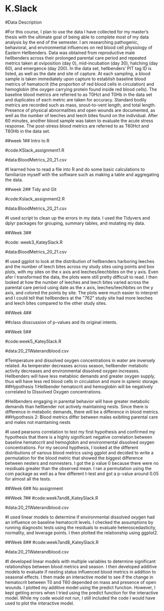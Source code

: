 # K.Slack

#Data Description

#For this course, I plan to use the data I have collected for my master’s thesis with the ultimate goal of being able to complete most of my data analysis by the end of the semester. I am researching pathogenic, behavioral, and environmental influences on red blood cell physiology of Eastern Hellbenders. Data was obtained from reproductive male hellbenders across their prolonged parental care period and repeated metrics taken at oviposition (day 0), mid-incubation (day 30), hatching (day 60), and emergence (day 200). In the data set, hellbenders’ PIT tag ID is listed, as well as the date and site of capture. At each sampling, a blood sample is taken immediately upon capture to establish baseline blood metrics of hematocrit (the proportion of red blood cells in circulation) and hemoglobin (the oxygen carrying protein found inside red blood cells). The baseline blood metrics are referred to as T0Hct and T0Hb in the data set and duplicates of each metric are taken for accuracy. Standard bodily metrics are recorded such as mass, snout-to-vent length, and total length. Presence of physical abnormalities and open wounds are documented, as well as the number of leeches and leech bites found on the individual. After 60 minutes, another blood sample was taken to evaluate the acute stress response. The post-stress blood metrics are referred to as T60Hct and T60Hb in the data set.

##week 1## Intro to R

#code:KSlack_assignment1.R

#data:BloodMetrics_20_21.csv

#I learned how to read a file into R and do some basic calculations to familiarize myself with the software such as making a table and aggregating the data.

##week 2## Tidy and Git

#code:Kslack_assignment2.R

#data:BloodMetrics_20_21.csv

#I used script to clean up the errors in my data. I used the Tidyvers and dplyr packages for grouping, summary tables, and mutating my data. 


##Week 3##

#code: week3_KateySlack.R

#data:BloodMetrics_20_21.csv

#I used ggplot to look at the distribution of hellbenders harboring leeches and the number of leech bites across my study sites using points and box plots, with my sites on the x axis and leeches/leechbites on the y axis. Even afer I transformed the data, the plots were still pretty difficult to read. I then looked at how the number of leeches and leech bites varied across the parental care period using date as the x axis, leeches/leechbites on the y axis, and colored the points by site. The plots were much easier to interpret and I could tell that hellbenders at the "762" study site had more leeches and leech bites compared to the other study sites.


##Week 4## 

##class disscussion of p-values and its original intents.


##Week 5##

#code:week5_KateySlack.R

#data:20_21Waterandblood.csv

#Temperature and dissolved oxygen concentrations in water are inversely related. As temperater decreases across season, hellbender metabolic activity decreases and environmental dissolved oxygen increases. Hellbenders will have less metabloic demands and greater oxygen supply, thus will have less red blood cells in circulation and more in splenic storage. 
##Hypothesis 1:Hellbender hematocrit and hemoglobin will be negatively correlated to Dissolved Oxygen concentrations. 


#Hellbenders engaging in parental behavior will have greater metabolic demands than hellbender not actively maintaining nests. Since there is difference in metabolic demands, there will be a difference in blood metrics.
##Hypothesis 2: Blood metrics differ between males exibiting parental care and males not maintaining nests


#I used pearsons correlation to test my first hypothesis and confirmed my hypothesis that there is a highly significant negative correlation between baseline hematocrit and hemoglobin and environmental dissolved oxygen concentrations. For my second hypthesis, I looked at the different distributions of various blood metrics using ggplot and decided to write a permutation for the blood metric that showed the biggest difference between nesters and nonnesters. I got the p value 0 because there were no residiuals greater than the observed mean. I ran a permutation using the coin package as well as a few different t-test and got a p-value around 0.05 for almost all the tests.



##Week 6## No assignment

##Week 7## 
#code:week7and8_KateySlack.R

#data:20_21Waterandblood.csv

#I used linear models to determine if environmental dissolved oxygen had an influence on baseline hematocrit levels. I checked the assumptions by running diagnostic tests using the residuals to evaluate heteroscedasticity, normality, and leverage points. I then plotted the relationship using ggplot2.  


##Week 8##
#code:week7and8_KateySlack.R

#data:20_21Waterandblood.csv

#I developed linear models with multiple variables to determine significant relationships between blood metrics and season. I then developed additive models to evaluate if nesting status influenced blood metrics in addition to seasonal effects. I then made an interactive model to see if the change in hematocrit between T0 and T60 depended on mass and presence of open wounds. I plotted my additive model using the predict function. However, I kept getting errors when I tried using the predict function for the interactive model. While my code would not run, I still included the code I would have used to plot the interactive model. 


